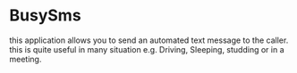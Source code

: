 BusySms
=======

this application allows you to send an automated text message to the caller. this is quite useful in many situation e.g. Driving, Sleeping, studding or in a meeting.